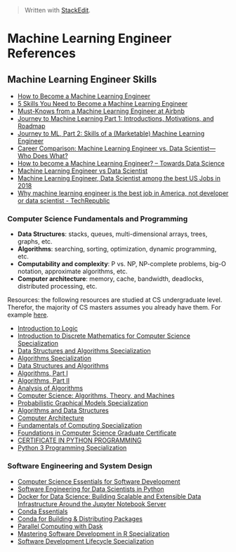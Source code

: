 > Written with [StackEdit](https://stackedit.io/).

# Machine Learning Engineer References

## Machine Learning Engineer Skills
- [How to Become a Machine Learning Engineer](https://www.springboard.com/blog/how-to-become-a-machine-learning-engineer/)
- [5 Skills You Need to Become a Machine Learning Engineer](https://blog.udacity.com/2016/04/5-skills-you-need-to-become-a-machine-learning-engineer.html)
- [Must-Knows from a Machine Learning Engineer at Airbnb](https://www.coursereport.com/blog/tips-from-a-machine-learning-engineer-at-airbnb)
- [Journey to Machine Learning Part 1: Introductions, Motivations, and Roadmap](https://towardsdatascience.com/journey-to-machine-learning-part-1-introductions-motivations-and-roadmap-35a438f1e126)
- [Journey to ML, Part 2: Skills of a (Marketable) Machine Learning Engineer](https://medium.com/@matthewmcateer/journey-to-ml-part-2-skills-of-a-marketable-machine-learning-engineer-dcff8b240e21)
- [Career Comparison: Machine Learning Engineer vs. Data Scientist—Who Does What?](https://www.springboard.com/blog/machine-learning-engineer-vs-data-scientist/)
- [How to become a Machine Learning Engineer? – Towards Data Science](https://towardsdatascience.com/how-to-become-a-machine-learning-engineer-ce81821a025f)
- [Machine Learning Engineer vs Data Scientist](https://www.edureka.co/blog/machine-learning-engineer-vs-data-scientists/)
- [Machine Learning Engineer, Data Scientist among the best US Jobs in 2018](https://www.kdnuggets.com/2018/04/machine-learning-engineer-data-scientist-best-jobs.html)
- [Why machine learning engineer is the best job in America, not developer or data scientist - TechRepublic](https://www.techrepublic.com/article/why-machine-learning-engineer-is-the-best-job-in-america-not-developer-or-data-scientist/)


### Computer Science Fundamentals and Programming

- **Data Structures**: stacks, queues, multi-dimensional arrays, trees, graphs, etc.
- **Algorithms**: searching, sorting, optimization, dynamic programming, etc.
- **Computability and complexity**: P vs. NP, NP-complete problems, big-O notation, approximate algorithms, etc.
- **Computer architecture**: memory, cache, bandwidth, deadlocks, distributed processing, etc.

Resources: the following resources are studied at CS undergraduate level. Therefor, the majority of CS masters assumes you already have them. For example [here](https://www.edx.org/masters/online-master-science-computer-science-utaustinx).

- [Introduction to Logic](https://www.coursera.org/learn/logic-introduction)
- [Introduction to Discrete Mathematics for Computer Science Specialization](https://www.coursera.org/specializations/discrete-mathematics)
- [Data Structures and Algorithms Specialization](https://www.coursera.org/specializations/data-structures-algorithms)
- [Algorithms Specialization](https://www.coursera.org/specializations/algorithms)
- [Data Structures and Algorithms](https://online-learning.harvard.edu/course/data-structures-and-algorithms?delta=0)
- [Algorithms, Part I](https://www.coursera.org/learn/algorithms-part1)
- [Algorithms, Part II](https://www.coursera.org/learn/algorithms-part2)
- [Analysis of Algorithms](https://www.coursera.org/learn/analysis-of-algorithms)
- [Computer Science: Algorithms, Theory, and Machines](https://www.coursera.org/learn/cs-algorithms-theory-machines)
- [Probabilistic Graphical Models Specialization](https://www.coursera.org/specializations/probabilistic-graphical-models)
- [Algorithms and Data Structures](https://www.edx.org/micromasters/ucsandiegox-algorithms-and-data-structures)
- [Computer Architecture](https://www.coursera.org/learn/comparch)
- [Fundamentals of Computing Specialization](https://www.coursera.org/specializations/computer-fundamentals)
- [Foundations in Computer Science Graduate Certificate](https://online.stanford.edu/programs/foundations-computer-science-graduate-certificate)
- [CERTIFICATE IN PYTHON PROGRAMMING](https://www.pce.uw.edu/certificates/python-programming)
- [Python 3 Programming Specialization](https://www.coursera.org/specializations/python-3-programming)

### Software Engineering and System Design

- [Computer Science Essentials for Software Development](https://www.edx.org/professional-certificate/computer-science-essentials-software)
- [Software Engineering for Data Scientists in Python](https://www.datacamp.com/courses/software-engineering-for-data-scientists-in-python)
- [Docker for Data Science: Building Scalable and Extensible Data Infrastructure Around the Jupyter Notebook Server](https://www.amazon.com/Docker-Data-Science-Extensible-Infrastructure/dp/1484230116/ref=sr_1_2?crid=1O8EBNE9SGEDH&keywords=docker+for+data+science&qid=1554905049&s=gateway&sprefix=docker+for+data%2Caps%2C136&sr=8-2)
- [Conda Essentials](https://www.datacamp.com/courses/conda-essentials)
- [Conda for Building & Distributing Packages](https://www.datacamp.com/courses/conda-for-building-distributing-packages)
- [Parallel Computing with Dask](https://www.datacamp.com/courses/parallel-computing-with-dask)
- [Mastering Software Development in R Specialization](https://www.coursera.org/specializations/r?)
- [Software Development Lifecycle Specialization](https://www.coursera.org/specializations/software-development-lifecycle?)
<!--stackedit_data:
eyJoaXN0b3J5IjpbNTIxMjMxMzE0XX0=
-->